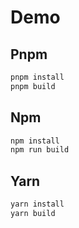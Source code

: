 # Demo

## Pnpm

```bash
pnpm install
pnpm build
```

## Npm

```bash
npm install
npm run build
```

## Yarn

```bash
yarn install
yarn build
```
